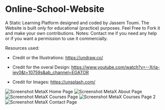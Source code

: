 # Online-School-Website
A Static Learning Platform designed and coded by Jassem Toumi. The Website is built only for educational (practice) purposes. Feel Free to Fork it and make your own contributions.
Notes: Contact me if you need any help or if you want a permission to use it commercially.

Resources used:
* Credit or the Illustrations: https://undraw.co/

* Credit for the overal Design: https://www.youtube.com/watch?v=--XrIa-iey0&t=10759s&ab_channel=EGATOR

* Credit for Images: https://unsplash.com/


![Screenshot MetaX Home Page](https://user-images.githubusercontent.com/103656552/174478161-1a275088-4a9b-4289-a947-86ece99ae95d.png)
![Screenshot MetaX About Page](https://user-images.githubusercontent.com/103656552/174478168-053ed0b1-e310-49c3-afb1-63239e471b4e.png)
![Screenshot MetaX Courses Page](https://user-images.githubusercontent.com/103656552/174478176-68e8f777-987d-483a-8e96-bec17f4dc107.png)
![Screenshot MetaX Courses Page 2](https://user-images.githubusercontent.com/103656552/174478178-de6551c4-2857-4d0e-b00e-9c4b0ff0d113.png)
![Screenshot MetaX Contact Page ](https://user-images.githubusercontent.com/103656552/174478183-875caed3-c1c5-43b9-9874-91ed036a279c.png)

